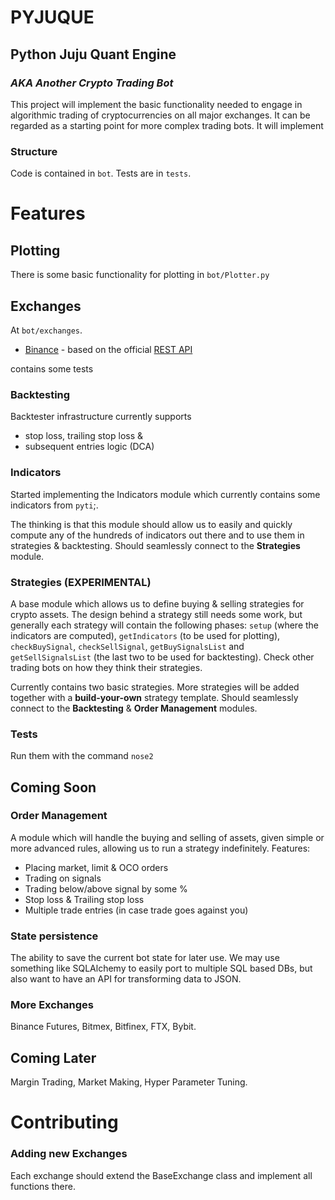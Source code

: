 # PYJUQUE
## Python Juju Quant Engine
### *AKA Another Crypto Trading Bot*

This project will implement the basic functionality needed to engage in algorithmic trading of cryptocurrencies on all major exchanges. It can be regarded as a starting point for more complex trading bots. It will implement

### Structure
Code is contained in `bot`. Tests are in `tests`.
# Features
## Plotting
There is some basic functionality for plotting in `bot/Plotter.py`

## Exchanges
At `bot/exchanges`. 

  - [Binance](/bot/Exchanges/Binance.py) - based on the official [REST API](https://github.com/binance-exchange/binance-official-api-docs/blob/master/rest-api.md)

contains some tests

### Backtesting

Backtester infrastructure currently supports 
  - stop loss, trailing stop loss &
  - subsequent entries logic (DCA)

### Indicators
Started implementing the Indicators module which currently contains some indicators from `pyti`;.

The thinking is that this module should allow us to easily and quickly compute any of the hundreds of indicators out there and to use them in strategies & backtesting. Should seamlessly connect to the **Strategies** module.

### Strategies (EXPERIMENTAL)

A base module which allows us to define buying & selling strategies for crypto assets. The design behind a strategy still needs some work, but generally each strategy will contain the following phases: `setup` (where the indicators are computed), `getIndicators` (to be used for plotting), `checkBuySignal`, `checkSellSignal`, `getBuySignalsList` and `getSellSignalsList` (the last two to be used for backtesting). Check other trading bots on how they think their strategies.

Currently contains two basic strategies. More strategies will be added together with a **build-your-own** strategy template. Should seamlessly connect to the **Backtesting** & **Order Management** modules.

### Tests
Run them with the command `nose2`

## **Coming Soon**

### Order Management
A module which will handle the buying and selling of assets, given simple or more advanced rules, allowing us to run a strategy indefinitely. Features:
- Placing market, limit & OCO orders
- Trading on signals
- Trading below/above signal by some %
- Stop loss & Trailing stop loss
- Multiple trade entries (in case trade goes against you)

### State persistence 
The ability to save the current bot state for later use. We may use something like SQLAlchemy to easily port to multiple SQL based DBs, but also want to have an API for transforming data to JSON.

### More Exchanges

Binance Futures, Bitmex, Bitfinex, FTX, Bybit.

## **Coming Later**

Margin Trading, Market Making, Hyper Parameter Tuning.

# Contributing

### Adding new Exchanges
Each exchange should extend the BaseExchange class and implement all functions there. 
